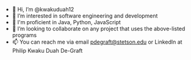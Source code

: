 - 👋 Hi, I’m @kwakuduah12
- 👀 I’m interested in software engineering and development
- 🌱 I'm proficient in Java, Python, JavaScript 
- 💞️ I’m looking to collaborate on any project that uses the above-listed programs
- 📫 You can reach me via email pdegraft@stetson.edu or LinkedIn at Philip Kwaku Duah De-Graft

<!---
kwakuduah12/kwakuduah12 is a ✨ special ✨ repository because its `README.md` (this file) appears on your GitHub profile.
You can click the Preview link to take a look at your changes.
--->
